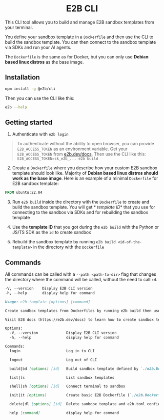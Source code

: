 <h1 align="center">
  E2B CLI
</h1>

This CLI tool allows you to build and manage E2B sandbox templates from your
terminal.

You define your sandbox template in a `Dockerfile` and then use the CLI to build
the sandbox template. You can then connect to the sandbox template via SDKs and
run your AI agents.

The `Dockerfile` is the same as for Docker, but you can only use **Debian based
linux distros** as the base image.

## Installation

```bash
npm install -g @e2b/cli
```

Then you can use the CLI like this:

```bash
e2b --help
```

## Getting started

1. Authenticate with `e2b login`

> To authenticate without the ability to open browser, you can provide
> `E2B_ACCESS_TOKEN` as an environment variable. Get your `E2B_ACCESS_TOKEN`
> from [e2b.dev/docs](https://e2b.dev/docs). Then use the CLI like this:
> `E2B_ACCESS_TOKEN=sk_e2b_... e2b build`

2. Create a `Dockerfile` where you describe how your custom E2B sandbox template
   should look like. Majority of **Debian based linux distros should work as the
   base image**. Here is an example of a minimal `Dockerfile` for E2B sandbox
   template:

```Dockerfile
FROM ubuntu:22.04
```

3. Run `e2b build` inside the directory with the `Dockerfile` to create and
   build the sandbox template. You will get * _template ID_* that you use for
   connecting to the sandbox via SDKs and for rebuilding the sandbox template

4. Use the **template ID** that you got during the `e2b build` with the Python
   or JS/TS SDK as the `id` to create sandbox

5. Rebuild the sandbox template by running `e2b build <id-of-the-template>` in
   the directory with the `Dockerfile`

## Commands

All commands can be called with a `--path <path-to-dir>` flag that changes the
directory where the command will be called, without the need to call `cd`.

```md
-V, --version    Display E2B CLI version
-h, --help       display help for command
```

```md
Usage: e2b template [options] [command]

Create sandbox templates from Dockerfiles by running e2b build then use our SDKs to create sandboxes from these templates.

Visit E2B docs (https://e2b.dev/docs) to learn how to create sandbox templates and start sandboxes.

Options:
  -V, --version             Display E2B CLI version
  -h, --help                display help for command

Commands:
  login                     Log in to CLI

  logout                    Log out of CLI

  build|bd [options] [id]   Build sandbox template defined by `./e2b.Dockerfile` or `./Dockerfile` in root directory. By default the root directory is the current working directory. This command also creates `e2b.toml` config

  list|ls                   List sandbox templates

  shell|sh [options] [id]   Connect terminal to sandbox

  init|it [options]         Create basic E2B Dockerfile (`./e2b.Dockerfile`) in root directory. You can then run e2b build to build sandbox template from this Dockerfile

  delete|dl [options] [id]  Delete sanbdox template and e2b.toml config

  help [command]            display help for command
```
